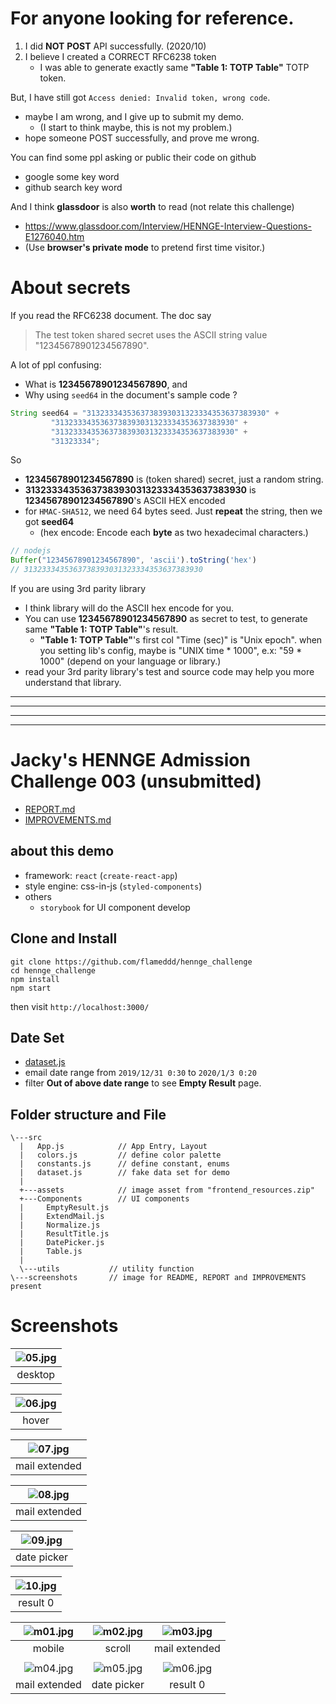 # For anyone looking for reference.
1. I did **NOT** **POST** API successfully. (2020/10)
2. I believe I created a CORRECT RFC6238 token
    - I was able to generate exactly same **"Table 1: TOTP Table"** TOTP token.

But, I have still got `Access denied: Invalid token, wrong code`.
- maybe I am wrong, and I give up to submit my demo.
  - (I start to think maybe, this is not my problem.)
- hope someone POST successfully, and prove me wrong.

You can find some ppl asking or public their code on github
- google some key word
- github search key word

And I think **glassdoor** is also **worth** to read (not relate this challenge)
- https://www.glassdoor.com/Interview/HENNGE-Interview-Questions-E1276040.htm
- (Use **browser's private mode** to pretend first time visitor.)

# About secrets
If you read the RFC6238 document. The doc say
> The test token shared secret uses the ASCII string value "12345678901234567890".

A lot of ppl confusing:
- What is **12345678901234567890**, and
- Why using `seed64` in the document's sample code ?

```java
String seed64 = "3132333435363738393031323334353637383930" +
         "3132333435363738393031323334353637383930" +
         "3132333435363738393031323334353637383930" +
         "31323334";
```

So
- **12345678901234567890** is (token shared) secret, just a random string.
- **3132333435363738393031323334353637383930** is **12345678901234567890**'s ASCII HEX encoded
- for `HMAC-SHA512`, we need 64 bytes seed. Just **repeat** the string, then we got **seed64**
  - (hex encode: Encode each **byte** as two hexadecimal characters.)

```javascript
// nodejs
Buffer("12345678901234567890", 'ascii').toString('hex')
// 3132333435363738393031323334353637383930
```

If you are using 3rd parity library
- I think library will do the ASCII hex encode for you.
- You can use **12345678901234567890** as secret to test, to generate same **"Table 1: TOTP Table"**'s result.
  - **"Table 1: TOTP Table"**'s first col "Time (sec)" is "Unix epoch". when you setting lib's config, maybe is "UNIX time * 1000", e.x: "59 * 1000" (depend on your language or library.)
- read your 3rd parity library's test and source code may help you more understand that library.


---------------------------------------------------------
---------------------------------------------------------
---------------------------------------------------------
---------------------------------------------------------
# Jacky's HENNGE Admission Challenge 003 (**unsubmitted**)
- [REPORT.md](./REPORT.md)
- [IMPROVEMENTS.md](./IMPROVEMENTS.md)

## about this demo
- framework: `react` (`create-react-app`)
- style engine: css-in-js (`styled-components`)
- others
  - `storybook` for UI component develop

## Clone and Install
```
git clone https://github.com/flameddd/hennge_challenge
cd hennge_challenge
npm install
npm start
```

then visit `http://localhost:3000/`

## Date Set
- [dataset.js](./src/dataset.js)
- email date range from `2019/12/31 0:30` to `2020/1/3 0:20`
- filter **Out of above date range** to see **Empty Result** page.

## Folder structure and File 

```
\---src
  |   App.js            // App Entry, Layout
  |   colors.js         // define color palette
  |   constants.js      // define constant, enums
  |   dataset.js        // fake data set for demo 
  |   
  +---assets            // image asset from "frontend_resources.zip" 
  +---Components        // UI components
  |     EmptyResult.js
  |     ExtendMail.js
  |     Normalize.js
  |     ResultTitle.js
  |     DatePicker.js
  |     Table.js
  | 
  \---utils           // utility function
\---screenshots       // image for README, REPORT and IMPROVEMENTS present
```


# Screenshots  

|![05.jpg](./screenshots/05.jpg)|
|:----------:|
|desktop|

|![06.jpg](./screenshots/06.jpg)|
|:----------:|
|hover|

|![07.jpg](./screenshots/07.jpg)|
|:----------:|
|mail extended|

|![08.jpg](./screenshots/08.jpg)|
|:----------:|
|mail extended|

|![09.jpg](./screenshots/09.jpg)|
|:----------:|
|date picker|

|![10.jpg](./screenshots/10.jpg)|
|:----------:|
|result 0|


|![m01.jpg](./screenshots/m01.jpg)|![m02.jpg](./screenshots/m02.jpg)|![m03.jpg](./screenshots/m03.jpg)|
|:----------:|:----------:|:----------:|
|mobile|scroll|mail extended|
||||
|![m04.jpg](./screenshots/m04.jpg)|![m05.jpg](./screenshots/m05.jpg)|![m06.jpg](./screenshots/m06.jpg)|
|mail extended|date picker| result 0|

